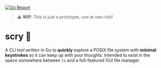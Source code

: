 [![Go Report](https://goreportcard.com/badge/github.com/joypauls/scry)](https://goreportcard.com/badge/github.com/joypauls/scry)

> :warning: **WIP**: This is just a prototype, use at own risk!

# scry :crystal_ball:

A CLI tool written in Go to **quickly** explore a POSIX file system with **minimal keystrokes** so it can keep up with your thoughts. Intended to exist in the space somewhere between `ls` and a full-featured GUI file manager.

